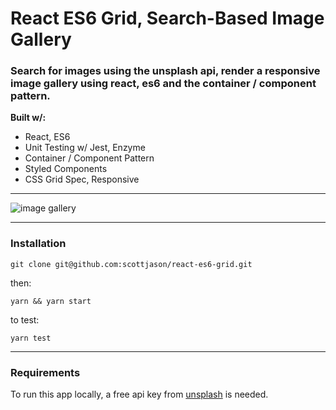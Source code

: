 


# React ES6 Grid, Search-Based Image Gallery

### Search for images using the unsplash api, render a responsive image gallery using react, es6 and the container / component pattern.

**Built w/:**

- React, ES6
- Unit Testing w/ Jest, Enzyme
- Container / Component Pattern
- Styled Components
- CSS Grid Spec, Responsive
---
![image gallery](https://s3-us-west-1.amazonaws.com/sj-portfolio/grid-readme-pic.jpg)




---

### Installation


```
git clone git@github.com:scottjason/react-es6-grid.git
```
then:

```
yarn && yarn start
```

to test:
```
yarn test 
```

---



### Requirements
To run this app locally, a free api key from [unsplash](https://api.unsplash.com) is needed.